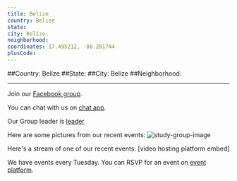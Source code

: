 ```yaml
---
title: Belize
country: Belize
state: 
city: Belize
neighborhood: 
coordinates: 17.495212, -88.201744
plusCode:
---
```


##Country: Belize
##State: 
##City: Belize
##Neighborhood: 
*****
Join our [Facebook group](https://www.facebook.com/groups/free.code.camp.belize).

You can chat with us on [chat app]().

Our Group leader is [leader]()

Here are some pictures from our recent events:
![study-group-image]()

Here's a stream of one of our recent events:
[video hosting platform embed]

We have events every Tuesday. You can RSVP for an event on [event platform]().

